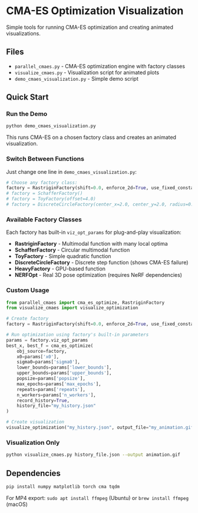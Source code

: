# CMA-ES Optimization Visualization

Simple tools for running CMA-ES optimization and creating animated visualizations.

## Files

- `parallel_cmaes.py` - CMA-ES optimization engine with factory classes
- `visualize_cmaes.py` - Visualization script for animated plots  
- `demo_cmaes_visualization.py` - Simple demo script

## Quick Start

### Run the Demo

```bash
python demo_cmaes_visualization.py
```

This runs CMA-ES on a chosen factory class and creates an animated visualization.

### Switch Between Functions

Just change one line in `demo_cmaes_visualization.py`:

```python
# Choose any factory class:
factory = RastriginFactory(shift=0.0, enforce_2d=True, use_fixed_constant=20)
# factory = SchafferFactory()
# factory = ToyFactory(offset=4.0)
# factory = DiscreteCircleFactory(center_x=2.0, center_y=2.0, radius=0.2)
```

### Available Factory Classes

Each factory has built-in `viz_opt_params` for plug-and-play visualization:

- **RastriginFactory** - Multimodal function with many local optima
- **SchafferFactory** - Circular multimodal function  
- **ToyFactory** - Simple quadratic function
- **DiscreteCircleFactory** - Discrete step function (shows CMA-ES failure)
- **HeavyFactory** - GPU-based function
- **NERFOpt** - Real 3D pose optimization (requires NeRF dependencies)

### Custom Usage

```python
from parallel_cmaes import cma_es_optimize, RastriginFactory
from visualize_cmaes import visualize_optimization

# Create factory
factory = RastriginFactory(shift=0.0, enforce_2d=True, use_fixed_constant=20)

# Run optimization using factory's built-in parameters
params = factory.viz_opt_params
best_x, best_f = cma_es_optimize(
    obj_source=factory,
    x0=params['x0'],
    sigma0=params['sigma0'],
    lower_bounds=params['lower_bounds'],
    upper_bounds=params['upper_bounds'],
    popsize=params['popsize'],
    max_epochs=params['max_epochs'],
    repeats=params['repeats'],
    n_workers=params['n_workers'],
    record_history=True,
    history_file="my_history.json"
)

# Create visualization
visualize_optimization("my_history.json", output_file="my_animation.gif")
```

### Visualization Only

```bash
python visualize_cmaes.py history_file.json --output animation.gif
```

## Dependencies

```bash
pip install numpy matplotlib torch cma tqdm
```

For MP4 export: `sudo apt install ffmpeg` (Ubuntu) or `brew install ffmpeg` (macOS) 